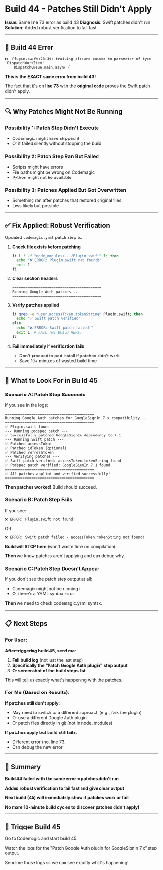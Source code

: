 # Build 44 - Patches Still Didn't Apply

**Issue**: Same line 73 error as build 43
**Diagnosis**: Swift patches didn't run
**Solution**: Added robust verification to fail fast

---

## 🔴 Build 44 Error

```
❌  Plugin.swift:73:34: trailing closure passed to parameter of type 'DispatchWorkItem'
    DispatchQueue.main.async {
```

**This is the EXACT same error from build 43!**

The fact that it's on **line 73** with the **original code** proves the Swift patch didn't apply.

---

## 🔍 Why Patches Might Not Be Running

### Possibility 1: Patch Step Didn't Execute
- Codemagic might have skipped it
- Or it failed silently without stopping the build

### Possibility 2: Patch Step Ran But Failed
- Scripts might have errors
- File paths might be wrong on Codemagic
- Python might not be available

### Possibility 3: Patches Applied But Got Overwritten
- Something ran after patches that restored original files
- Less likely but possible

---

## ✅ Fix Applied: Robust Verification

Updated `codemagic.yaml` patch step to:

1. **Check file exists before patching**
   ```bash
   if [ ! -f "node_modules/.../Plugin.swift" ]; then
     echo "❌ ERROR: Plugin.swift not found!"
     exit 1
   fi
   ```

2. **Clear section headers**
   ```
   =========================================
   Running Google Auth patches...
   =========================================
   ```

3. **Verify patches applied**
   ```bash
   if grep -q "user.accessToken.tokenString" Plugin.swift; then
     echo "✅ Swift patch verified"
   else
     echo "❌ ERROR: Swift patch failed!"
     exit 1  # FAIL THE BUILD HERE!
   fi
   ```

4. **Fail immediately if verification fails**
   - Don't proceed to pod install if patches didn't work
   - Save 10+ minutes of wasted build time

---

## 🎯 What to Look For in Build 45

### Scenario A: Patch Step Succeeds

If you see in the logs:
```
=========================================
Running Google Auth patches for GoogleSignIn 7.x compatibility...
=========================================
✅ Plugin.swift found
--- Running podspec patch ---
✅ Successfully patched GoogleSignIn dependency to 7.1
--- Running Swift patch ---
✅ Patched accessToken
✅ Patched idToken (optional)
✅ Patched refreshToken
--- Verifying patches ---
✅ Swift patch verified: accessToken.tokenString found
✅ Podspec patch verified: GoogleSignIn 7.1 found
=========================================
✅ All patches applied and verified successfully!
=========================================
```

**Then patches worked!** Build should succeed.

### Scenario B: Patch Step Fails

If you see:
```
❌ ERROR: Plugin.swift not found!
```
OR
```
❌ ERROR: Swift patch failed - accessToken.tokenString not found!
```

**Build will STOP here** (won't waste time on compilation).

**Then** we know patches aren't applying and can debug why.

### Scenario C: Patch Step Doesn't Appear

If you don't see the patch step output at all:
- Codemagic might not be running it
- Or there's a YAML syntax error

**Then** we need to check codemagic.yaml syntax.

---

## 📋 Next Steps

### For User:

**After triggering build 45, send me**:
1. **Full build log** (not just the last step)
2. **Specifically the "Patch Google Auth plugin" step output**
3. **Or screenshot of the build steps list**

This will tell us exactly what's happening with the patches.

### For Me (Based on Results):

**If patches still don't apply**:
- May need to switch to a different approach (e.g., fork the plugin)
- Or use a different Google Auth plugin
- Or patch files directly in git (not in node_modules)

**If patches apply but build still fails**:
- Different error (not line 73)
- Can debug the new error

---

## 🎯 Summary

**Build 44 failed with the same error = patches didn't run**

**Added robust verification to fail fast and give clear output**

**Next build (45) will immediately show if patches work or fail**

**No more 10-minute build cycles to discover patches didn't apply!**

---

## 🚀 Trigger Build 45

Go to Codemagic and start build 45.

Watch the logs for the "Patch Google Auth plugin for GoogleSignIn 7.x" step output.

Send me those logs so we can see exactly what's happening!
